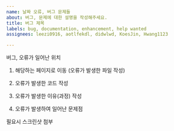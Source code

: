 ```yaml
---
name: 날짜 오류, 버그 문제들
about: 버그, 문제에 대한 설명을 작성해주세요.
title: 버그 제목
labels: bug, documentation, enhancement, help wanted
assignees: leezi0916, aotlfekdl, didwlwd, KoesJin, Hwang1123

---
```


버그, 오류가 일어난 위치

1. 해당하는 페이지로 이동
(오류가 발생한 파일 작성)

2. 오류가 발생한 코드 작성

3. 오류가 발생한 이유(과정) 작성

4. 오류가 발생하여 일어난 문제점


필요시 스크린샷 첨부
